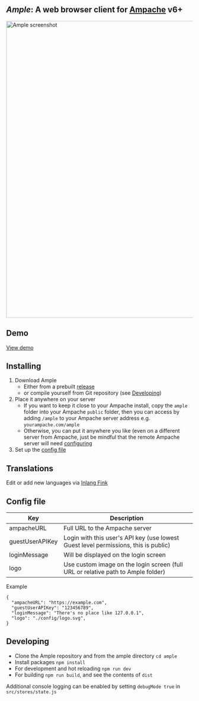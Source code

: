## _Ample_: A web browser client for [Ampache](https://ampache.org/) v6+

<img src="https://github.com/mitchray/ample/assets/5735900/194c98a2-db2b-4f6c-be3b-92c80342436a" width=800 alt="Ample screenshot" />

## Demo

[View demo](https://ample-player.vercel.app)

## Installing

1. Download Ample
   - Either from a prebuilt [release](https://github.com/mitchray/ample/releases)
   - or compile yourself from Git repository (see [Developing](#developing))
2. Place it anywhere on your server
   - If you want to keep it close to your Ampache install, copy the `ample` folder into your Ampache `public` folder, then you can access by adding `/ample` to your Ampache server address e.g. `yourampache.com/ample`
   - Otherwise, you can put it anywhere you like (even on a different server from Ampache, just be mindful that the remote Ampache server will need [configuring](https://github.com/mitchray/ample/wiki/Connecting-to-a-remote-Ampache-server-(CORS))
3. Set up the [config file](#config-file)

## Translations

Edit or add new languages via [Inlang Fink](https://inlang.com/editor/github.com/mitchray/ample)

## Config file

| Key             | Description                                                                         |
|-----------------|-------------------------------------------------------------------------------------|
| ampacheURL      | Full URL to the Ampache server                                                      |
| guestUserAPIKey | Login with this user's API key (use lowest Guest level permissions, this is public) |
| loginMessage    | Will be displayed on the login screen                                               |
| logo            | Use custom image on the login screen (full URL or relative path to Ample folder)    |

Example
```
{
  "ampacheURL": "https://example.com", 
  "guestUserAPIKey": "123456789", 
  "loginMessage": "There's no place like 127.0.0.1", 
  "logo": "./config/logo.svg", 
}
```

## Developing

- Clone the Ample repository and from the ample directory `cd ample`
- Install packages `npm install`
- For development and hot reloading `npm run dev`
- For building `npm run build`, and see the contents of `dist`

Additional console logging can be enabled by setting `debugMode true` in `src/stores/state.js`